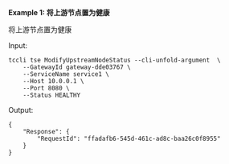 **Example 1: 将上游节点置为健康**

将上游节点置为健康

Input: 

```
tccli tse ModifyUpstreamNodeStatus --cli-unfold-argument  \
    --GatewayId gateway-dde03767 \
    --ServiceName service1 \
    --Host 10.0.0.1 \
    --Port 8080 \
    --Status HEALTHY
```

Output: 
```
{
    "Response": {
        "RequestId": "ffadafb6-545d-461c-ad8c-baa26c0f8955"
    }
}
```

